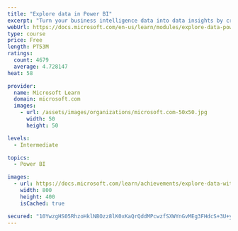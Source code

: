 ```yaml
---
title: "Explore data in Power BI"
excerpt: "Turn your business intelligence data into data insights by creating and configuring Power BI dashboards."
webUrl: https://docs.microsoft.com/en-us/learn/modules/explore-data-power-bi/
type: course
price: Free
length: PT53M
ratings:
  count: 4679
  average: 4.728147
heat: 58

provider:
  name: Microsoft Learn
  domain: microsoft.com
  images:
    - url: /assets/images/organizations/microsoft.com-50x50.jpg
      width: 50
      height: 50

levels:
  - Intermediate

topics:
  - Power BI

images:
  - url: https://docs.microsoft.com/learn/achievements/explore-data-with-power-bi-desktop-social.png
    width: 800
    height: 400
    isCached: true

secured: "10YwzgHS05RhzoHklNBOzz8lK0xKaQrQddMPcwzfSXWYnGvMEg3FHdcS+3U+yeS0tlaoaKGlRu3YmAomNv4Vxn4sEVOQ7zd/sIPU/kR+NLO6flVL/sJFWSOvFk48E/gPinItBvG2HyQXd7cWk5gzAxZFZE8S17AcFD+/QiFrJ/n04THLOJvBvIApocjo7zkwUiPjxzPRHv1MEfEGiXecYf14heu1dluYKybh0Kp7QY9e/x8rujShc6FR0/0IIQuBFTBPNVXsMzNcfiYVP7UG4DBe8DR/hGDFmxTbZ3U4rAFeKCQuyVCRGfk7rOjjDHq9voOz7jE5TGRmBZIm5VlsZW31yt6e/20VeP6uIbS33zbYy9dVMtNOvge6nCpGWuxqT1P/6b5b84QvsvNP3VstN5jOWf24XtHCgLw070jm/lc=;JxDUsqji6+CNKYHHjfJEtw=="
---
```


